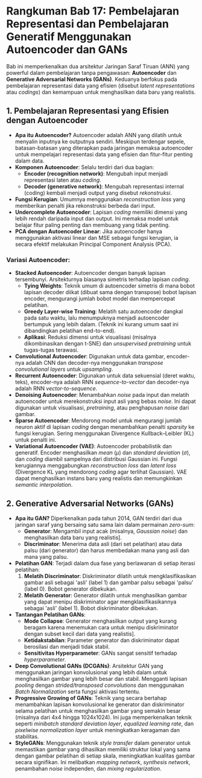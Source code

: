 # Rangkuman Bab 17: Pembelajaran Representasi dan Pembelajaran Generatif Menggunakan Autoencoder dan GANs

Bab ini memperkenalkan dua arsitektur Jaringan Saraf Tiruan (ANN) yang powerful dalam pembelajaran tanpa pengawasan: **Autoencoder** dan **Generative Adversarial Networks (GANs)**. Keduanya berfokus pada pembelajaran representasi data yang efisien (disebut *latent representations* atau *codings*) dan kemampuan untuk menghasilkan data baru yang realistis.

## 1. Pembelajaran Representasi yang Efisien dengan Autoencoder

* **Apa itu Autoencoder?** Autoencoder adalah ANN yang dilatih untuk menyalin inputnya ke outputnya sendiri. Meskipun terdengar sepele, batasan-batasan yang diterapkan pada jaringan memaksa autoencoder untuk mempelajari representasi data yang efisien dan fitur-fitur penting dalam data.
* **Komponen Autoencoder**: Selalu terdiri dari dua bagian:
    * **Encoder (recognition network)**: Mengubah input menjadi representasi laten atau *coding*.
    * **Decoder (generative network)**: Mengubah representasi internal (coding) kembali menjadi output yang disebut *rekonstruksi*.
* **Fungsi Kerugian**: Umumnya menggunakan *reconstruction loss* yang memberikan penalti jika rekonstruksi berbeda dari input.
* **Undercomplete Autoencoder**: Lapisan *coding* memiliki dimensi yang lebih rendah daripada input dan output. Ini memaksa model untuk belajar fitur paling penting dan membuang yang tidak penting.
* **PCA dengan Autoencoder Linear**: Jika autoencoder hanya menggunakan aktivasi linear dan MSE sebagai fungsi kerugian, ia secara efektif melakukan Principal Component Analysis (PCA).

### Variasi Autoencoder:

* **Stacked Autoencoder**: Autoencoder dengan banyak lapisan tersembunyi. Arsitekturnya biasanya simetris terhadap lapisan *coding*.
    * **Tying Weights**: Teknik umum di autoencoder simetris di mana bobot lapisan decoder diikat (dibuat sama dengan transpose) bobot lapisan encoder, mengurangi jumlah bobot model dan mempercepat pelatihan.
    * **Greedy Layer-wise Training**: Melatih satu autoencoder dangkal pada satu waktu, lalu menumpuknya menjadi autoencoder bertumpuk yang lebih dalam. (Teknik ini kurang umum saat ini dibandingkan pelatihan end-to-end).
    * **Aplikasi**: Reduksi dimensi untuk visualisasi (misalnya dikombinasikan dengan t-SNE) dan *unsupervised pretraining* untuk tugas-tugas terawasi.
* **Convolutional Autoencoder**: Digunakan untuk data gambar, encoder-nya adalah CNN dan decoder-nya menggunakan *transpose convolutional layers* untuk *upsampling*.
* **Recurrent Autoencoder**: Digunakan untuk data sekuensial (deret waktu, teks), encoder-nya adalah RNN *sequence-to-vector* dan decoder-nya adalah RNN *vector-to-sequence*.
* **Denoising Autoencoder**: Menambahkan *noise* pada input dan melatih autoencoder untuk merekonstruksi input asli yang bebas *noise*. Ini dapat digunakan untuk visualisasi, *pretraining*, atau penghapusan *noise* dari gambar.
* **Sparse Autoencoder**: Mendorong model untuk mengurangi jumlah neuron aktif di lapisan *coding* dengan menambahkan penalti *sparsity* ke fungsi kerugian. Sering menggunakan Divergence Kullback–Leibler (KL) untuk penalti ini.
* **Variational Autoencoder (VAE)**: Autoencoder probabilistik dan generatif. Encoder menghasilkan *mean* ($\mu$) dan *standard deviation* ($\sigma$), dan *coding* diambil sampelnya dari distribusi Gaussian ini. Fungsi kerugiannya menggabungkan *reconstruction loss* dan *latent loss* (Divergence KL yang mendorong *coding* agar terlihat Gaussian). VAE dapat menghasilkan instans baru yang realistis dan memungkinkan *semantic interpolation*.

## 2. Generative Adversarial Networks (GANs)

* **Apa itu GAN?** Diperkenalkan pada tahun 2014, GAN terdiri dari dua jaringan saraf yang bersaing satu sama lain dalam permainan *zero-sum*:
    * **Generator**: Mengambil input acak (misalnya, *Gaussian noise*) dan menghasilkan data baru yang realistis].
    * **Discriminator**: Menerima data asli (dari set pelatihan) atau data palsu (dari generator) dan harus membedakan mana yang asli dan mana yang palsu.
* **Pelatihan GAN**: Terjadi dalam dua fase yang berlawanan di setiap iterasi pelatihan:
    1.  **Melatih Discriminator**: Diskriminator dilatih untuk mengklasifikasikan gambar asli sebagai 'asli' (label 1) dan gambar palsu sebagai 'palsu' (label 0). Bobot generator dibekukan.
    2.  **Melatih Generator**: Generator dilatih untuk menghasilkan gambar yang dapat menipu diskriminator agar mengklasifikasikannya sebagai 'asli' (label 1). Bobot diskriminator dibekukan.
* **Tantangan Pelatihan GANs**:
    * **Mode Collapse**: Generator menghasilkan output yang kurang beragam karena menemukan cara untuk menipu diskriminator dengan subset kecil dari data yang realistis].
    * **Ketidakstabilan**: Parameter generator dan diskriminator dapat berosilasi dan menjadi tidak stabil.
    * **Sensitivitas Hyperparameter**: GANs sangat sensitif terhadap *hyperparameter*.
* **Deep Convolutional GANs (DCGANs)**: Arsitektur GAN yang menggunakan jaringan konvolusional yang lebih dalam untuk menghasilkan gambar yang lebih besar dan stabil. Mengganti lapisan *pooling* dengan *strided/transposed convolutions* dan menggunakan *Batch Normalization* serta fungsi aktivasi tertentu.
* **Progressive Growing of GANs**: Teknik yang secara bertahap menambahkan lapisan konvolusional ke generator dan diskriminator selama pelatihan untuk menghasilkan gambar yang semakin besar (misalnya dari 4x4 hingga 1024x1024). Ini juga memperkenalkan teknik seperti *minibatch standard deviation layer*, *equalized learning rate*, dan *pixelwise normalization layer* untuk meningkatkan keragaman dan stabilitas.
* **StyleGANs**: Menggunakan teknik *style transfer* dalam generator untuk memastikan gambar yang dihasilkan memiliki struktur lokal yang sama dengan gambar pelatihan di setiap skala, meningkatkan kualitas gambar secara signifikan. Ini melibatkan *mapping network*, *synthesis network*, penambahan *noise* independen, dan *mixing regularization*.
